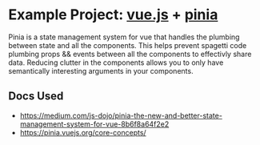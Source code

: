 # Example Project: [vue.js](https://vuejs.org/) + [pinia](https://pinia.vuejs.org)

Pinia is a state management system for vue that handles the plumbing between state and all the components. This helps prevent spagetti code plumbing props && events between all the components to effectivly share data. Reducing clutter in the components allows you to only have semantically interesting arguments in your components.

## Docs Used
- https://medium.com/js-dojo/pinia-the-new-and-better-state-management-system-for-vue-8b6f8a64f2e2
- https://pinia.vuejs.org/core-concepts/